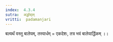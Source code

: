 ```yaml
---
index:  4.3.4
sutra:  अर्द्धाद्यत्
vritti:  padamanjari
---
```


बल्यर्थं वस्तु बालेयम्, तस्यार्धम् = एकदेशः, तत्र भवं बालेयार्द्धिकम् ।।
